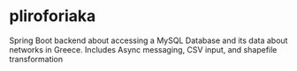 # pliroforiaka

Spring Boot backend about accessing a MySQL Database and its data about networks in Greece. Includes Async messaging, CSV input, and shapefile transformation
